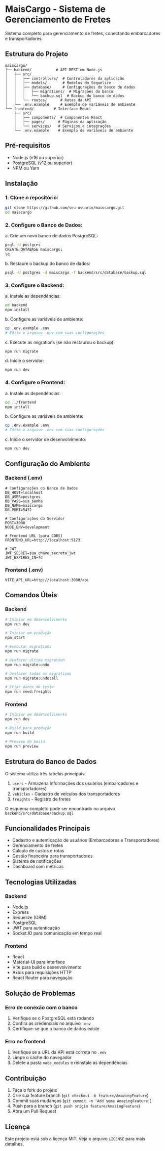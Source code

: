 # MaisCargo - Sistema de Gerenciamento de Fretes

Sistema completo para gerenciamento de fretes, conectando embarcadores e transportadores.

## Estrutura do Projeto

```
maiscargo/
├── backend/           # API REST em Node.js
│   ├── src/
│   │   ├── controllers/  # Controladores da aplicação
│   │   ├── models/       # Modelos do Sequelize
│   │   ├── database/     # Configurações do banco de dados
│   │   │   ├── migrations/  # Migrações do banco
│   │   │   └── backup.sql  # Backup do banco de dados
│   │   └── routes/      # Rotas da API
│   └── .env.example     # Exemplo de variáveis de ambiente
└── frontend/         # Interface React
    ├── src/
    │   ├── components/  # Componentes React
    │   ├── pages/      # Páginas da aplicação
    │   └── services/   # Serviços e integrações
    └── .env.example    # Exemplo de variáveis de ambiente
```

## Pré-requisitos

- Node.js (v16 ou superior)
- PostgreSQL (v12 ou superior)
- NPM ou Yarn

## Instalação

### 1. Clone o repositório:
```bash
git clone https://github.com/seu-usuario/maiscargo.git
cd maiscargo
```

### 2. Configure o Banco de Dados:

a. Crie um novo banco de dados PostgreSQL:
```bash
psql -U postgres
CREATE DATABASE maiscargo;
\q
```

b. Restaure o backup do banco de dados:
```bash
psql -U postgres -d maiscargo -f backend/src/database/backup.sql
```

### 3. Configure o Backend:

a. Instale as dependências:
```bash
cd backend
npm install
```

b. Configure as variáveis de ambiente:
```bash
cp .env.example .env
# Edite o arquivo .env com suas configurações
```

c. Execute as migrations (se não restaurou o backup):
```bash
npm run migrate
```

d. Inicie o servidor:
```bash
npm run dev
```

### 4. Configure o Frontend:

a. Instale as dependências:
```bash
cd ../frontend
npm install
```

b. Configure as variáveis de ambiente:
```bash
cp .env.example .env
# Edite o arquivo .env com suas configurações
```

c. Inicie o servidor de desenvolvimento:
```bash
npm run dev
```

## Configuração do Ambiente

### Backend (.env)
```env
# Configurações do Banco de Dados
DB_HOST=localhost
DB_USER=postgres
DB_PASS=sua_senha
DB_NAME=maiscargo
DB_PORT=5432

# Configurações do Servidor
PORT=3000
NODE_ENV=development

# Frontend URL (para CORS)
FRONTEND_URL=http://localhost:5173

# JWT
JWT_SECRET=sua_chave_secreta_jwt
JWT_EXPIRES_IN=7d
```

### Frontend (.env)
```env
VITE_API_URL=http://localhost:3000/api
```

## Comandos Úteis

### Backend

```bash
# Iniciar em desenvolvimento
npm run dev

# Iniciar em produção
npm start

# Executar migrations
npm run migrate

# Desfazer última migration
npm run migrate:undo

# Desfazer todas as migrations
npm run migrate:undo:all

# Criar dados de teste
npm run seed:freights
```

### Frontend

```bash
# Iniciar em desenvolvimento
npm run dev

# Build para produção
npm run build

# Preview do build
npm run preview
```

## Estrutura do Banco de Dados

O sistema utiliza três tabelas principais:

1. `users` - Armazena informações dos usuários (embarcadores e transportadores)
2. `vehicles` - Cadastro de veículos dos transportadores
3. `freights` - Registro de fretes

O esquema completo pode ser encontrado no arquivo `backend/src/database/backup.sql`

## Funcionalidades Principais

- Cadastro e autenticação de usuários (Embarcadores e Transportadores)
- Gerenciamento de fretes
- Cálculo de custos e rotas
- Gestão financeira para transportadores
- Sistema de notificações
- Dashboard com métricas

## Tecnologias Utilizadas

### Backend
- Node.js
- Express
- Sequelize (ORM)
- PostgreSQL
- JWT para autenticação
- Socket.IO para comunicação em tempo real

### Frontend
- React
- Material-UI para interface
- Vite para build e desenvolvimento
- Axios para requisições HTTP
- React Router para navegação

## Solução de Problemas

### Erro de conexão com o banco
1. Verifique se o PostgreSQL está rodando
2. Confira as credenciais no arquivo `.env`
3. Certifique-se que o banco de dados existe

### Erro no frontend
1. Verifique se a URL da API está correta no `.env`
2. Limpe o cache do navegador
3. Delete a pasta `node_modules` e reinstale as dependências

## Contribuição

1. Faça o fork do projeto
2. Crie sua feature branch (`git checkout -b feature/AmazingFeature`)
3. Commit suas mudanças (`git commit -m 'Add some AmazingFeature'`)
4. Push para a branch (`git push origin feature/AmazingFeature`)
5. Abra um Pull Request

## Licença

Este projeto está sob a licença MIT. Veja o arquivo `LICENSE` para mais detalhes. 